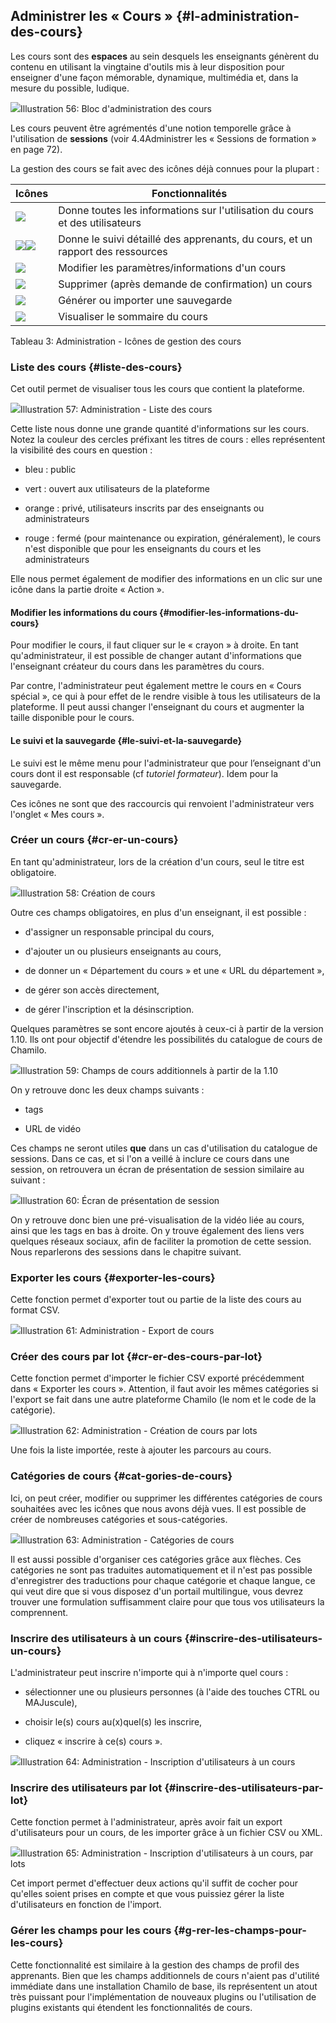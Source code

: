 ## Administrer les « Cours » {#l-administration-des-cours}

Les cours sont des **espaces** au sein desquels les enseignants génèrent du contenu en utilisant la vingtaine d'outils mis à leur disposition pour enseigner d'une façon mémorable, dynamique, multimédia et, dans la mesure du possible, ludique.

![](../assets/image28.png)Illustration 56: Bloc d'administration des cours

Les cours peuvent être agrémentés d'une notion temporelle grâce à l'utilisation de **sessions** \(voir 4.4Administrer les « Sessions de formation » en page 72\).

La gestion des cours se fait avec des icônes déjà connues pour la plupart :

| Icônes | Fonctionnalités |
| --- | --- |
| ![](../assets/images64.png) | Donne toutes les informations sur l'utilisation du cours et des utilisateurs |
| ![](../assets/graficos30.png)![](../assets/graficos31.png) | Donne le suivi détaillé des apprenants, du cours, et un rapport des ressources |
| ![](../assets/graficos28.png) | Modifier les paramètres/informations d'un cours |
| ![](../assets/graficos29.png) | Supprimer \(après demande de confirmation\) un cours |
| ![](../assets/images59.png) | Générer ou importer une sauvegarde |
| ![](../assets/images61.png) | Visualiser le sommaire du cours |

Tableau 3: Administration - Icônes de gestion des cours

### Liste des cours {#liste-des-cours}

Cet outil permet de visualiser tous les cours que contient la plateforme.

![](../assets/graficos82.png)Illustration 57: Administration - Liste des cours

Cette liste nous donne une grande quantité d'informations sur les cours. Notez la couleur des cercles préfixant les titres de cours : elles représentent la visibilité des cours en question :

* bleu : public

* vert : ouvert aux utilisateurs de la plateforme

* orange : privé, utilisateurs inscrits par des enseignants ou administrateurs

* rouge : fermé \(pour maintenance ou expiration, généralement\), le cours n'est disponible que pour les enseignants du cours et les administrateurs

Elle nous permet également de modifier des informations en un clic sur une icône dans la partie droite « Action ».

#### Modifier les informations du cours {#modifier-les-informations-du-cours}

Pour modifier le cours, il faut cliquer sur le « crayon » à droite. En tant qu'administrateur, il est possible de changer autant d'informations que l'enseignant créateur du cours dans les paramètres du cours.

Par contre, l'administrateur peut également mettre le cours en « Cours spécial », ce qui à pour effet de le rendre visible à tous les utilisateurs de la plateforme. Il peut aussi changer l'enseignant du cours et augmenter la taille disponible pour le cours.

#### Le suivi et la sauvegarde {#le-suivi-et-la-sauvegarde}

Le suivi est le même menu pour l'administrateur que pour l’enseignant d'un cours dont il est responsable \(cf _tutoriel formateur_\). Idem pour la sauvegarde.

Ces icônes ne sont que des raccourcis qui renvoient l'administrateur vers l'onglet « Mes cours ».

### Créer un cours {#cr-er-un-cours}

En tant qu'administrateur, lors de la création d'un cours, seul le titre est obligatoire.

![](../assets/graficos83.png)Illustration 58: Création de cours

Outre ces champs obligatoires, en plus d'un enseignant, il est possible :

* d'assigner un responsable principal du cours,

* d'ajouter un ou plusieurs enseignants au cours,

* de donner un « Département du cours » et une « URL du département »,

* de gérer son accès directement,

* de gérer l'inscription et la désinscription.

Quelques paramètres se sont encore ajoutés à ceux-ci à partir de la version 1.10. Ils ont pour objectif d'étendre les possibilités du catalogue de cours de Chamilo.

![](../assets/image29.png)Illustration 59: Champs de cours additionnels à partir de la 1.10

On y retrouve donc les deux champs suivants :

* tags

* URL de vidéo

Ces champs ne seront utiles **que** dans un cas d'utilisation du catalogue de sessions. Dans ce cas, et si l'on a veillé à inclure ce cours dans une session, on retrouvera un écran de présentation de session similaire au suivant :

![](../assets/image30.png)Illustration 60: Écran de présentation de session

On y retrouve donc bien une pré-visualisation de la vidéo liée au cours, ainsi que les tags en bas à droite. On y trouve également des liens vers quelques réseaux sociaux, afin de faciliter la promotion de cette session. Nous reparlerons des sessions dans le chapitre suivant.

### Exporter les cours {#exporter-les-cours}

Cette fonction permet d'exporter tout ou partie de la liste des cours au format CSV.

![](../assets/coursexporter.png)Illustration 61: Administration - Export de cours

### Créer des cours par lot {#cr-er-des-cours-par-lot}

Cette fonction permet d'importer le fichier CSV exporté précédemment dans « Exporter les cours ». Attention, il faut avoir les mêmes catégories si l'export se fait dans une autre plateforme Chamilo \(le nom et le code de la catégorie\).

![](../assets/creer-formation-lot.png)Illustration 62: Administration - Création de cours par lots

Une fois la liste importée, reste à ajouter les parcours au cours.

### Catégories de cours {#cat-gories-de-cours}

Ici, on peut créer, modifier ou supprimer les différentes catégories de cours souhaitées avec les icônes que nous avons déjà vues. Il est possible de créer de nombreuses catégories et sous-catégories.

![](../assets/images65.png)Illustration 63: Administration - Catégories de cours

Il est aussi possible d'organiser ces catégories grâce aux flèches. Ces catégories ne sont pas traduites automatiquement et il n'est pas possible d'enregistrer des traductions pour chaque catégorie et chaque langue, ce qui veut dire que si vous disposez d'un portail multilingue, vous devrez trouver une formulation suffisamment claire pour que tous vos utilisateurs la comprennent.

### Inscrire des utilisateurs à un cours {#inscrire-des-utilisateurs-un-cours}

L'administrateur peut inscrire n'importe qui à n'importe quel cours :

* sélectionner une ou plusieurs personnes \(à l'aide des touches CTRL ou MAJuscule\),

* choisir le\(s\) cours au\(x\)quel\(s\) les inscrire,

* cliquez « inscrire à ce\(s\) cours ».

![](../assets/coursinscrire_-utilisateurs.png)Illustration 64: Administration - Inscription d'utilisateurs à un cours

### Inscrire des utilisateurs par lot {#inscrire-des-utilisateurs-par-lot}

Cette fonction permet à l'administrateur, après avoir fait un export d'utilisateurs pour un cours, de les importer grâce à un fichier CSV ou XML.

![](../assets/inscrire-utilisateur-cours.png)Illustration 65: Administration - Inscription d'utilisateurs à un cours, par lots

Cet import permet d'effectuer deux actions qu'il suffit de cocher pour qu'elles soient prises en compte et que vous puissiez gérer la liste d'utilisateurs en fonction de l'import.

### Gérer les champs pour les cours {#g-rer-les-champs-pour-les-cours}

Cette fonctionnalité est similaire à la gestion des champs de profil des apprenants. Bien que les champs additionnels de cours n'aient pas d'utilité immédiate dans une installation Chamilo de base, ils représentent un atout très puissant pour l'implémentation de nouveaux plugins ou l'utilisation de plugins existants qui étendent les fonctionnalités de cours.


